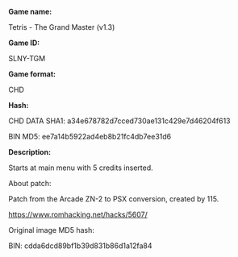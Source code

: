 **Game name:**

Tetris - The Grand Master (v1.3)

**Game ID:**

SLNY-TGM

**Game format:**

CHD

**Hash:**

CHD DATA SHA1: a34e678782d7cced730ae131c429e7d46204f613

BIN MD5: ee7a14b5922ad4eb8b21fc4db7ee31d6

**Description:**

Starts at main menu with 5 credits inserted.

About patch:

Patch from the Arcade ZN-2 to PSX conversion, created by 115. 

https://www.romhacking.net/hacks/5607/

Original image MD5 hash:

BIN: cdda6dcd89bf1b39d831b86d1a12fa84